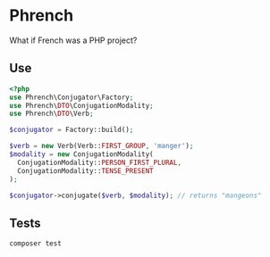 # Phrench

What if French was a PHP project?

## Use

```php
<?php
use Phrench\Conjugator\Factory;
use Phrench\DTO\ConjugationModality;
use Phrench\DTO\Verb;

$conjugator = Factory::build();

$verb = new Verb(Verb::FIRST_GROUP, 'manger');
$modality = new ConjugationModality(
  ConjugationModality::PERSON_FIRST_PLURAL,
  ConjugationModality::TENSE_PRESENT
);

$conjugator->conjugate($verb, $modality); // returns "mangeons"
```

## Tests

`composer test`
